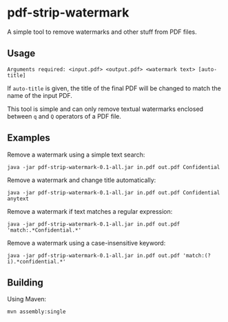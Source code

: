 # pdf-strip-watermark

A simple tool to remove watermarks and other stuff from PDF files.

## Usage

    Arguments required: <input.pdf> <output.pdf> <watermark text> [auto-title]
    
If `auto-title` is given, the title of the final PDF will be changed to
match the name of the input PDF.

This tool is simple and can only remove textual watermarks enclosed between
`q` and `Q` operators of a PDF file.

## Examples

Remove a watermark using a simple text search:

    java -jar pdf-strip-watermark-0.1-all.jar in.pdf out.pdf Confidential
    
Remove a watermark and change title automatically:

    java -jar pdf-strip-watermark-0.1-all.jar in.pdf out.pdf Confidential anytext
    
Remove a watermark if text matches a regular expression:

    java -jar pdf-strip-watermark-0.1-all.jar in.pdf out.pdf 'match:.*Confidential.*'
    
Remove a watermark using a case-insensitive keyword:

    java -jar pdf-strip-watermark-0.1-all.jar in.pdf out.pdf 'match:(?i).*confidential.*'
    
## Building

Using Maven:

    mvn assembly:single
